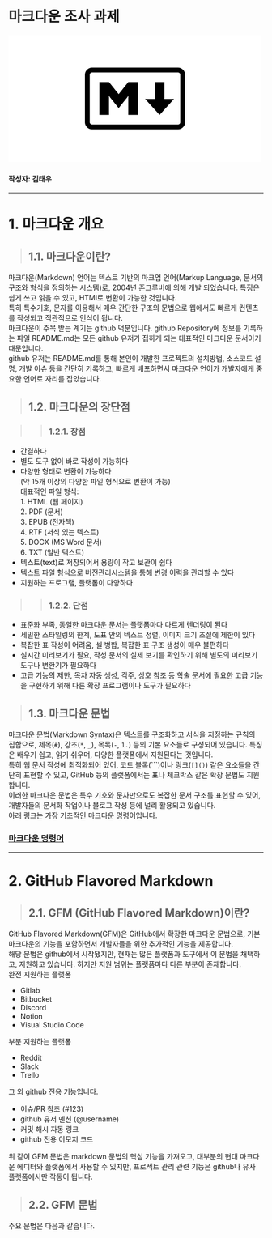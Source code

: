 # 마크다운 조사 과제

![markdown image](/src/assets/images/markdown.png "markdown")

#### 작성자: 김태우

<hr>

# 1. 마크다운 개요

> ## 1.1. 마크다운이란?

마크다운(Markdown) 언어는 텍스트 기반의 마크업 언어(Markup Language, 문서의 구조와 형식을 정의하는 시스템)로, 2004년 존그루버에 의해 개발 되었습니다. 특징은 쉽게 쓰고 읽을 수 있고, HTMl로 변환이 가능한 것입니다.<br>
특히 특수기호, 문자를 이용해서 매우 간단한 구조의 문법으로 웹에서도 빠르게 컨텐츠를 작성되고 직관적으로 인식이 됩니다.<br>
마크다운이 주목 받는 계기는 github 덕분입니다. github Repository에 정보를 기록하는 파일 README.md는 모든 github 유저가 접하게 되는 대표적인 마크다운 문서이기 때문입니다.<br>
github 유저는 README.md를 통해 본인이 개발한 프로젝트의 설치방법, 소스코드 설명, 개발 이슈 등을 간단히 기록하고, 빠르게 배포하면서 마크다운 언어가 개발자에게 중요한 언어로 자리를 잡았습니다.

> ## 1.2. 마크다운의 장단점

> > ### 1.2.1. 장점

- 간결하다
- 별도 도구 없이 바로 작성이 가능하다
- 다양한 형태로 변환이 가능하다<br>
  (약 15개 이상의 다양한 파일 형식으로 변환이 가능)<br>
  대표적인 파일 형식:<br> 1. HTML (웹 페이지)<br> 2. PDF (문서)<br> 3. EPUB (전자책)<br> 4. RTF (서식 있는 텍스트)<br> 5. DOCX (MS Word 문서)<br> 6. TXT (일반 텍스트)<br>
- 텍스트(text)로 저장되어서 용량이 작고 보관이 쉽다
- 텍스트 파일 형식으로 버전관리시스템을 통해 변경 이력을 관리할 수 있다
- 지원하는 프로그램, 플랫폼이 다양하다

> > ### 1.2.2. 단점

- 표준화 부족, 동일한 마크다운 문서는 플랫폼마다 다르게 렌더링이 된다
- 세밀한 스타일링의 한계, 도표 안의 텍스트 정렬, 이미지 크기 조절에 제한이 있다
- 복잡한 표 작성이 어려움, 셀 병합, 복잡한 표 구조 생성이 매우 불편하다
- 실시간 미리보기가 필요, 작성 문서의 실제 보기를 확인하기 위해 별도의 미리보기 도구나 변환기가 필요하다
- 고급 기능의 제한, 목차 자동 생성, 각주, 상호 참조 등 학술 문서에 필요한 고급 기능을 구현하기 위해 다른 확장 프로그램이나 도구가 필요하다

> ## 1.3. 마크다운 문법

마크다운 문법(Markdown Syntax)은 텍스트를 구조화하고 서식을 지정하는 규칙의 집합으로, 제목(`#`), 강조(`*`, `_`), 목록(`-`, `1.`) 등의 기본 요소들로 구성되어 있습니다. 특징은 배우기 쉽고, 읽기 쉬우며, 다양한 플랫폼에서 지원된다는 것입니다.<br>
특히 웹 문서 작성에 최적화되어 있어, 코드 블록(```)이나 링크(`[]()`) 같은 요소들을 간단히 표현할 수 있고, GitHub 등의 플랫폼에서는 표나 체크박스 같은 확장 문법도 지원합니다.<br>
이러한 마크다운 문법은 특수 기호와 문자만으로도 복잡한 문서 구조를 표현할 수 있어, 개발자들의 문서화 작업이나 블로그 작성 등에 널리 활용되고 있습니다.<br>
아래 링크는 가장 기초적인 마크다운 명령어입니다.<br>

### [마크다운 명령어](https://www.markdownguide.org/cheat-sheet/ "markdown cheat sheet")

<hr>

# 2. GitHub Flavored Markdown

> ## 2.1. GFM (GitHub Flavored Markdown)이란?

GitHub Flavored Markdown(GFM)은 GitHub에서 확장한 마크다운 문법으로, 기본 마크다운의 기능을 포함하면서 개발자들을 위한 추가적인 기능을 제공합니다.<br>
해당 문법은 github에서 시작됐지만, 현재는 많은 플랫폼과 도구에서 이 문법을 채택하고, 지원하고 있습니다. 하지만 지원 범위는 플랫폼마다 다른 부분이 존재합니다.<br>
완전 지원하는 플랫폼<br>

- Gitlab
- Bitbucket
- Discord
- Notion
- Visual Studio Code<br>

부분 지원하는 플랫폼<br>

- Reddit
- Slack
- Trello<br>

그 외 github 전용 기능입니다.

- 이슈/PR 참조 (#123)
- github 유저 멘션 (@username)
- 커밋 해시 자동 링크
- github 전용 이모지 코드<br>

위 같이 GFM 문법은 markdown 문법의 핵심 기능을 가져오고, 대부분의 현대 마크다운 에디터와 플랫폼에서 사용할 수 있지만, 프로젝트 관리 관련 기능은 github나 유사 플랫폼에서만 작동이 됩니다.

> ## 2.2. GFM 문법

주요 문법은 다음과 같습니다.
